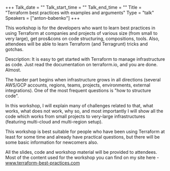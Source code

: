 +++
Talk_date = ""
Talk_start_time = ""
Talk_end_time = ""
Title = "Terraform best practices with examples and arguments"
Type = "talk"
Speakers = ["anton-babenko"]
+++

This workshop is for the developers who want to learn best practices in using Terraform at companies and projects of various size (from small to very large), get pros&cons on code structuring, compositions, tools. Also, attendees will be able to learn Terraform (and Terragrunt) tricks and gotchas.

Description:
It is easy to get started with Terraform to manage infrastructure as code. Just read the documentation on terraform.io, and you are done. Almost.

The harder part begins when infrastructure grows in all directions (several AWS/GCP accounts, regions, teams, projects, environments, external integrations). One of the most frequent questions is "how to structure code".

In this workshop, I will explain many of challenges related to that, what works, what does not work, why so, and most importantly I will show all the code which works from small projects to very-large infrastructures (featuring multi-cloud and multi-region setup).

This workshop is best suitable for people who have been using Terraform at least for some time and already have practical questions, but there will be some basic information for newcomers also.

All the slides, code and workshop material will be provided to attendees. Most of the content used for the workshop you can find on my site here - www.terraform-best-practices.com